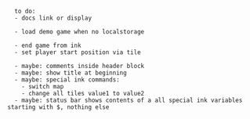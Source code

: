 
      to do:
      - docs link or display

      - load demo game when no localstorage

      - end game from ink
      - set player start position via tile

      - maybe: comments inside header block
      - maybe: show title at beginning
      - maybe: special ink commands:
        - switch map
        - change all tiles value1 to value2
      - maybe: status bar shows contents of a all special ink variables starting with $, nothing else
